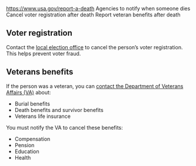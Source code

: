 

https://www.usa.gov/report-a-death
Agencies to notify when someone dies
Cancel voter registration after death
Report veteran benefits after death

Voter registration
------------------

Contact the
[local election office](https://www.usa.gov/state-election-office)
to cancel the person’s voter registration. This helps prevent voter fraud.

Veterans benefits
-----------------

If the person was a veteran, you can
[contact the Department of Veterans Affairs (VA)](https://www.va.gov/survivors/contact_us.asp)
about:

* Burial benefits
* Death benefits and survivor benefits
* Veterans life insurance

You must notify the VA to cancel these benefits:

* Compensation
* Pension
* Education
* Health
